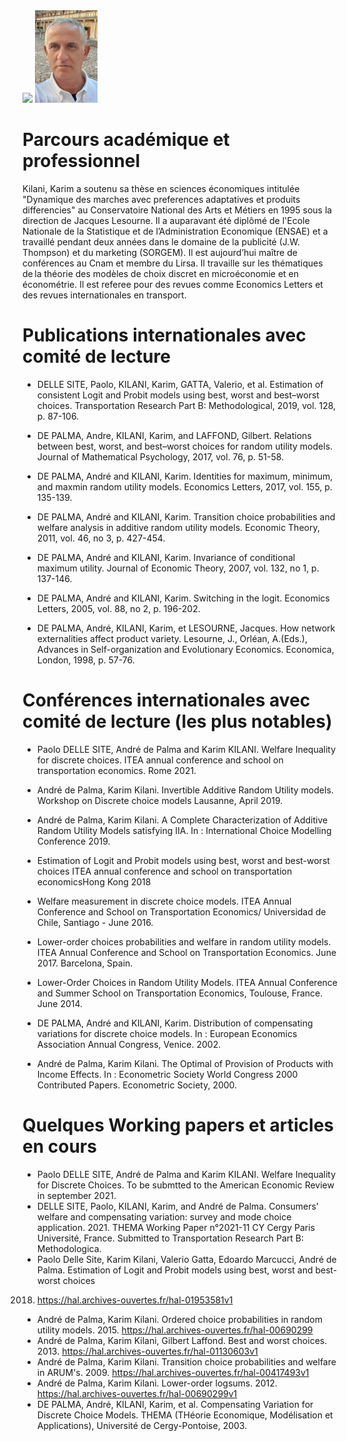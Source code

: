 
<img src="https://upload.wikimedia.org/wikipedia/commons/6/66/Logo_cnam.gif" width="100"> 
<img src="Karim_Kilani.jpg" width="100"> 



# Parcours académique et professionnel

Kilani, Karim a soutenu sa thèse en sciences économiques intitulée "Dynamique des marches avec preferences adaptatives et produits differencies" au Conservatoire National des Arts et Métiers en 1995 sous la direction de Jacques Lesourne. Il a auparavant été diplômé de l'Ecole Nationale de la Statistique et de l’Administration Economique (ENSAE) et a travaillé pendant deux années dans le domaine de la publicité (J.W. Thompson) et du marketing (SORGEM). Il est aujourd’hui maître de conférences au Cnam et membre du Lirsa. Il travaille sur les thématiques de la théorie des modèles de choix discret en microéconomie et en économétrie. Il est referee pour des revues comme Economics Letters et des revues internationales en transport. 

 
#  Publications internationales avec comité de lecture

- DELLE SITE, Paolo, KILANI, Karim, GATTA, Valerio, et al. Estimation of consistent Logit and Probit models using best, worst and best–worst choices. Transportation Research Part B: Methodological, 2019, vol. 128, p. 87-106. 

- DE PALMA, Andre, KILANI, Karim, and LAFFOND, Gilbert. Relations between best, worst, and best–worst choices for random utility models. Journal of Mathematical Psychology, 2017, vol. 76, p. 51-58. 

- DE PALMA, André and KILANI, Karim. Identities for maximum, minimum, and maxmin random utility models. Economics Letters, 2017, vol. 155, p. 135-139. 

- DE PALMA, André and KILANI, Karim. Transition choice probabilities and welfare analysis in additive random utility models. Economic Theory, 2011, vol. 46, no 3, p. 427-454. 
- DE PALMA, André and KILANI, Karim. Invariance of conditional maximum utility. Journal of Economic Theory, 2007, vol. 132, no 1, p. 137-146. 
- DE PALMA, André and KILANI, Karim. Switching in the logit. Economics Letters, 2005, vol. 88, no 2, p. 196-202. 
- DE PALMA, André, KILANI, Karim, et LESOURNE, Jacques. How network externalities affect product variety. Lesourne, J., Orléan, A.(Eds.), Advances in Self-organization and Evolutionary Economics. Economica, London, 1998, p. 57-76.

# Conférences internationales avec comité de lecture (les plus notables)

 - Paolo DELLE SITE, André de Palma and Karim KILANI. Welfare Inequality for discrete choices. ITEA annual conference and school on transportation economics. Rome 2021.
 - André de Palma, Karim Kilani. Invertible Additive Random Utility models. Workshop on Discrete choice models Lausanne, April 2019.

- André de Palma, Karim Kilani. A Complete Characterization of Additive Random Utility Models satisfying IIA. In : International Choice Modelling Conference 2019.
- Estimation of Logit and Probit models using best, worst and best-worst choices ITEA annual conference and school on transportation economicsHong Kong 2018
- Welfare measurement in discrete choice models. ITEA Annual Conference and School on Transportation Economics/ 
Universidad de Chile, Santiago - June 2016.
- Lower-order choices probabilities and welfare in random utility models. ITEA Annual Conference and School on Transportation Economics. June 2017.
Barcelona, Spain.
- Lower-Order Choices in Random Utility Models. ITEA Annual Conference and Summer School on Transportation Economics, Toulouse, France. June 2014.
- DE PALMA, André and KILANI, Karim. Distribution of compensating variations for discrete choice models. In : European Economics Association Annual Congress, Venice. 2002.
- André de Palma, Karim Kilani. The Optimal of Provision of Products with Income Effects. In : Econometric Society World Congress 2000 Contributed Papers. Econometric Society, 2000.


# Quelques Working papers et articles en cours
- Paolo DELLE SITE, André de Palma and Karim KILANI. Welfare Inequality for Discrete Choices. To be submtted to the American Economic Review in september 2021. 
- DELLE SITE, Paolo, KILANI, Karim, and André de Palma. Consumers’ welfare and compensating variation: survey and mode choice application. 2021. THEMA Working Paper n°2021-11 CY Cergy Paris Université, France. Submitted to Transportation Research Part B: Methodologica.
- Paolo Delle Site, Karim Kilani, Valerio Gatta, Edoardo Marcucci, André de Palma. Estimation of Logit and Probit models using best, worst and best-worst choices
2018. https://hal.archives-ouvertes.fr/hal-01953581v1
- André de Palma, Karim Kilani. Ordered choice probabilities in random utility models. 2015. https://hal.archives-ouvertes.fr/hal-00690299
- André de Palma, Karim Kilani, Gilbert Laffond. Best and worst choices. 2013. https://hal.archives-ouvertes.fr/hal-01130603v1
- André de Palma, Karim Kilani. Transition choice probabilities and welfare in ARUM's. 2009. https://hal.archives-ouvertes.fr/hal-00417493v1
- André de Palma, Karim Kilani. Lower-order logsums. 2012. https://hal.archives-ouvertes.fr/hal-00690299v1
- DE PALMA, André, KILANI, Karim, et al. Compensating Variation for Discrete Choice Models. THEMA (THéorie Economique, Modélisation et Applications), Université de Cergy-Pontoise, 2003.
